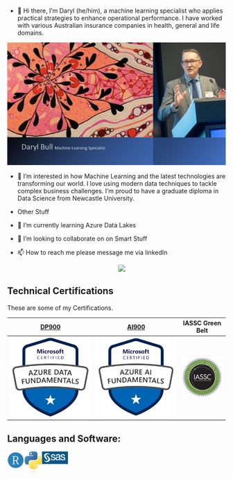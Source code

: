- 👋 Hi there, I’m Daryl (he/him), a machine learning specialist who applies practical strategies to enhance operational performance. I have worked with various Australian insurance companies in health, general and life domains.
<!-- Banner -->

<img src="https://github.com/Clissold42/images/blob/main/Banner.png">
  
- 👀 I’m interested in how Machine Learning and the latest technologies are transforming our world. I love using modern data techniques to tackle complex business challenges. I’m proud to have a graduate diploma in Data Science from Newcastle University.
- Other Stuff
- 🌱 I’m currently learning Azure Data Lakes
- 💞️ I’m looking to collaborate on on Smart Stuff
- 📫 How to reach me please message me via linkedIn

  <!-- Social Links -->
  <p align="center"> 
  <a href="https://linkedin.com/in/darylbull"><img width="100px" src="https://img.shields.io/badge/-LinkedIn-0072b1?style=flat-square&logo=linkedin&logoColor=white"/></a>
  </p>

## Technical Certifications

These are some of my Certifications.  

|[**DP900**](https://www.youracclaim.com/earner/earned/badge/4bc029c0-4e81-4ce9-b835-a7607a887b15)|[**AI900**](https://www.youracclaim.com/earner/earned/badge/2de77be7-4abf-454c-bc84-07f257c28e6c)|**IASSC Green Belt**
|:---:|:---:|:---:|
|![DP900](https://github.com/Clissold42/images/blob/main/azure-data-fundamentals-600x600.png)|![AI900](https://github.com/Clissold42/images/blob/main/azure-ai-fundamentals-600x600.png)|![Green Belt](https://github.com/Clissold42/images/blob/main/IASSC-Certification-Badge-Green-Belt-250x250.png)|



## Languages and Software:


<img align="left" alt="RStudio" width="40px" src="https://github.com/Clissold42/images/blob/main/rstudio_104598.png" />
  <!--<img align="left" alt="RStudio" width="40px" src="https://github.com/Clissold42/Clissold42/blob/main/Rlogo.png" />-->
  <!--<img align="left" alt="Pthyontm" width="120px" src="https://github.com/Clissold42/Clissold42/blob/main/python-logo-master-v3-TM.png" />-->
<img align="left" alt="Pthyon2stm" width="40px" src="https://github.com/Clissold42/images/blob/main/python-logo-only-2snakes.png" />
<img align="left" alt="SAS" width="60px" src="https://github.com/Clissold42/images/blob/main/sas-logo-white-reversed-new.png" />

<!---
Clissold42/Clissold42 is a ✨ special ✨ repository because its `README.md` (this file) appears on your GitHub profile.
You can click the Preview link to take a look at your changes.
--->
